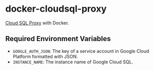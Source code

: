 # docker-cloudsql-proxy

[Cloud SQL Proxy](https://github.com/GoogleCloudPlatform/cloudsql-proxy) with Docker.

## Required Environment Variables

- `GOOGLE_AUTH_JSON`: The key of a service account in Google Cloud Platform formatted with JSON.
- `INSTANCE_NAME`: The instance name of Google Cloud SQL.
